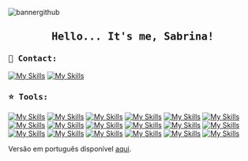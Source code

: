 
![bannergithub](https://github.com/user-attachments/assets/467fb538-3fe8-4354-9150-699e3b2a720d)


<h2 align='center'><samp>Hello... It's me, Sabrina!</samp></h2>

<h3><samp>🍄 Contact:</samp></h3>

[![My Skills](https://skillicons.dev/icons?i=linkedin)](https://www.linkedin.com/in/sabrina-cristan-4a850b234/)
[![My Skills](https://skillicons.dev/icons?i=gmail)](mailto:sabrina.cristan@gmail.com)

<h3><samp>⭐ Tools:</samp></h3>

[![My Skills](https://skillicons.dev/icons?i=pycharm)](https://skillicons.dev)
[![My Skills](https://skillicons.dev/icons?i=python)](https://skillicons.dev)
[![My Skills](https://skillicons.dev/icons?i=vscode)](https://skillicons.dev)
[![My Skills](https://skillicons.dev/icons?i=js)](https://skillicons.dev)
[![My Skills](https://skillicons.dev/icons?i=css)](https://skillicons.dev)
[![My Skills](https://skillicons.dev/icons?i=html)](https://skillicons.dev)
[![My Skills](https://skillicons.dev/icons?i=bootstrap)](https://skillicons.dev)
[![My Skills](https://skillicons.dev/icons?i=figma)](https://skillicons.dev)
[![My Skills](https://skillicons.dev/icons?i=php)](https://skillicons.dev)
[![My Skills](https://skillicons.dev/icons?i=laravel)](https://skillicons.dev)
[![My Skills](https://skillicons.dev/icons?i=postman)](https://skillicons.dev)
[![My Skills](https://skillicons.dev/icons?i=mysql)](https://skillicons.dev)
[![My Skills](https://skillicons.dev/icons?i=eclipse)](https://skillicons.dev)
[![My Skills](https://skillicons.dev/icons?i=java)](https://skillicons.dev)
[![My Skills](https://skillicons.dev/icons?i=arduino)](https://skillicons.dev)
[![My Skills](https://skillicons.dev/icons?i=github)](https://skillicons.dev)
[![My Skills](https://skillicons.dev/icons?i=git)](https://skillicons.dev)
[![My Skills](https://skillicons.dev/icons?i=notion)](https://skillicons.dev)

Versão em português disponível [aqui](README.md).
